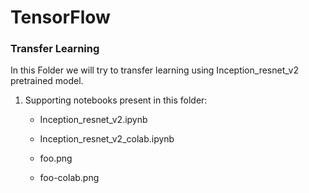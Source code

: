 # TensorFlow

### Transfer Learning

In this Folder we will try to transfer learning using Inception_resnet_v2 pretrained model.

1. Supporting notebooks present in this folder:
    
    - Inception_resnet_v2.ipynb
    
    - Inception_resnet_v2_colab.ipynb
    
    - foo.png
    
    - foo-colab.png
    

